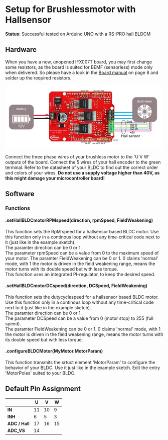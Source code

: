 # Setup for Brushlessmotor with Hallsensor

**Status**: Successful tested on Arduino UNO with a RS-PRO hall BLDCM

## Hardware
When you have a new, unopened IFX007T board, you may first change some resistors, as the board is suited for BEMF (sensorless) mode only when delivered. So please have a look in the [Board manual](https://www.infineon.com/dgdl/Infineon-Motor_Control_Shield_with_IFX007T_for_Arduino-UserManual-v02_00-EN.pdf?fileId=5546d462694c98b401696d2026783556) on page 8 and solder up the required resistors.  

<img src="/pictures/Schematics_BLDC_hall.JPG" width="600">

Connect the three phase wires of your brushless motor to the 'U V W' outputs of the board. Connect the 5 wires of your hall encoder to the green terminal. Refer to the datasheet of your BLDC to find out the correct order and colors of your wires.
**Do not use a supply voltage higher than 40V, as this might damage your microcontroller board!**

## Software

### Functions
#### .setHallBLDCmotorRPMspeed(direction, rpmSpeed, FieldWeakening)
This function sets the RpM speed for a hallsensor based BLDC motor.
Use this function only in a continous loop without any time-critical code next to it (just like in the example sketch).  
The paramter direction can be 0 or 1.  
The parameter rpmSpeed can be a value from 0 to the maximum speed of your motor.
The paramter FieldWeakening can be 0 or 1. 0 claims 'normal' mode, with 1 the motor is driven in the field weakening range, means the motor turns with its double speed but with less torque.  
This function uses an integrated PI-regulator, to keep the desired speed. 

#### .setHallBLDCmotorDCspeed(direction, DCSpeed, FieldWeakening)
This function sets the dutycyclespeed for a hallsensor based BLDC motor.
Use this function only in a continous loop without any time-critical code next to it (just like in the example sketch).  
The paramter direction can be 0 or 1.  
The parameter DCSpeed can be a value from 0 (motor stop) to 255 (full speed).  
The paramter FieldWeakening can be 0 or 1. 0 claims 'normal' mode, with 1 the motor is driven in the field weakening range, means the motor turns with its double speed but with less torque.  

#### .configureBLDCMotor(MyMotor.MotorParam)
This function transmits the srtuct element 'MotorParam' to configure the behavior of your BLDC. Use it just like in the example sketch.
Edit the entry 'MotorPoles' suited to your BLDC.  


## Default Pin Assignment

|            | **U** | **V** | **W** |
|       ---|---|---|---|
|**IN**      | 11    | 10    | 9     |
|**INH**     | 6     | 5     | 3     |
|**ADC / Hall**| 17  | 16    | 15    |
|**ADC_VS** | 14 | | |
